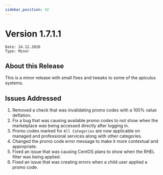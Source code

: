 ```yaml
---
sidebar_position: 42
---
```

# Version 1.7.1.1
```
Date: 24.12.2020
Type: Minor
```

## About this Release

This is a minor release with small fixes and tweaks to some of the apiculus systems.

## Issues Addressed

1. Removed a check that was invalidating promo codes with a 100% value deflation.
2. Fix a bug that was causing available promo codes to not show when the marketplace was being accessed directly after logging in.
3. Promo codes marked for `All Categories` are now applicable on managed and professional services along with other categories.
4. Changed the promo code error message to make it more contextual and appropriate.
5. Fixed an issue that was causing CentOS plans to show when the RHEL filter was being applied.
6. Fixed an issue that was creating errors when a child user applied a promo code.




